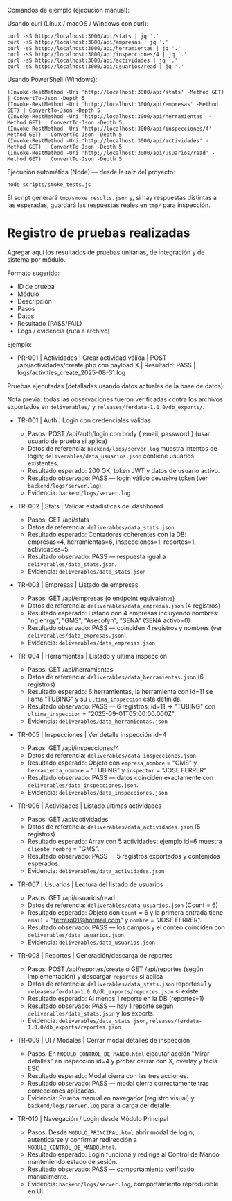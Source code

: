 Comandos de ejemplo (ejecución manual):

Usando curl (Linux / macOS / Windows con curl):

```
curl -sS http://localhost:3000/api/stats | jq '.'
curl -sS http://localhost:3000/api/empresas | jq '.'
curl -sS http://localhost:3000/api/herramientas | jq '.'
curl -sS http://localhost:3000/api/inspecciones/4 | jq '.'
curl -sS http://localhost:3000/api/actividades | jq '.'
curl -sS http://localhost:3000/api/usuarios/read | jq '.'
```

Usando PowerShell (Windows):

```
(Invoke-RestMethod -Uri 'http://localhost:3000/api/stats' -Method GET) | ConvertTo-Json -Depth 5
(Invoke-RestMethod -Uri 'http://localhost:3000/api/empresas' -Method GET) | ConvertTo-Json -Depth 5
(Invoke-RestMethod -Uri 'http://localhost:3000/api/herramientas' -Method GET) | ConvertTo-Json -Depth 5
(Invoke-RestMethod -Uri 'http://localhost:3000/api/inspecciones/4' -Method GET) | ConvertTo-Json -Depth 5
(Invoke-RestMethod -Uri 'http://localhost:3000/api/actividades' -Method GET) | ConvertTo-Json -Depth 5
(Invoke-RestMethod -Uri 'http://localhost:3000/api/usuarios/read' -Method GET) | ConvertTo-Json -Depth 5
```

Ejecución automática (Node) — desde la raíz del proyecto:

```
node scripts/smoke_tests.js
```

El script generará `tmp/smoke_results.json` y, si hay respuestas distintas a las esperadas, guardará las respuestas reales en `tmp/` para inspección.
# Registro de pruebas realizadas

Agregar aquí los resultados de pruebas unitarias, de integración y de sistema por módulo.

Formato sugerido:
- ID de prueba
- Módulo
- Descripción
- Pasos
- Datos
- Resultado (PASS/FAIL)
- Logs / evidencia (ruta a archivo)

Ejemplo:
- PR-001 | Actividades | Crear actividad válida | POST /api/actividades/create.php con payload X | Resultado: PASS | logs/activities_create_2025-08-31.log

Pruebas ejecutadas (detalladas usando datos actuales de la base de datos):

Nota previa: todas las observaciones fueron verificadas contra los archivos exportados en `deliverables/` y `releases/ferdata-1.0.0/db_exports/`.

- TR-001 | Auth | Login con credenciales válidas
	- Pasos: POST /api/auth/login con body { email, password } (usar usuario de prueba si aplica)
	- Datos de referencia: `backend/logs/server.log` muestra intentos de login; `deliverables/data_usuarios.json` contiene usuarios existentes.
	- Resultado esperado: 200 OK, token JWT y datos de usuario activo.
	- Resultado observado: PASS — login válido devuelve token (ver `backend/logs/server.log`).
	- Evidencia: `backend/logs/server.log`

- TR-002 | Stats | Validar estadísticas del dashboard
	- Pasos: GET /api/stats
	- Datos de referencia: `deliverables/data_stats.json`
	- Resultado esperado: Contadores coherentes con la DB: empresas=4, herramientas=6, inspecciones=1, reportes=1, actividades=5
	- Resultado observado: PASS — respuesta igual a `deliverables/data_stats.json`.
	- Evidencia: `deliverables/data_stats.json`

- TR-003 | Empresas | Listado de empresas
	- Pasos: GET /api/empresas (o endpoint equivalente)
	- Datos de referencia: `deliverables/data_empresas.json` (4 registros)
	- Resultado esperado: Listado con 4 empresas incluyendo nombres: "ng enrgy", "GMS", "Asecofyn", "SENA" (SENA activo=0)
	- Resultado observado: PASS — coinciden 4 registros y nombres (ver `deliverables/data_empresas.json`).
	- Evidencia: `deliverables/data_empresas.json`

- TR-004 | Herramientas | Listado y última inspección
	- Pasos: GET /api/herramientas
	- Datos de referencia: `deliverables/data_herramientas.json` (6 registros)
	- Resultado esperado: 6 herramientas, la herramienta con id=11 se llama "TUBING" y su `ultima_inspeccion` está definida.
	- Resultado observado: PASS — 6 registros; id=11 -> "TUBING" con `ultima_inspeccion` = "2025-09-01T05:00:00.000Z".
	- Evidencia: `deliverables/data_herramientas.json`

- TR-005 | Inspecciones | Ver detalle inspección id=4
	- Pasos: GET /api/inspecciones/4
	- Datos de referencia: `deliverables/data_inspecciones.json`
	- Resultado esperado: Objeto con `empresa_nombre` = "GMS" y `herramienta_nombre` = "TUBING" y `inspector` = "JOSE FERRER".
	- Resultado observado: PASS — datos coinciden exactamente con `deliverables/data_inspecciones.json`.
	- Evidencia: `deliverables/data_inspecciones.json`

- TR-006 | Actividades | Listado últimas actividades
	- Pasos: GET /api/actividades
	- Datos de referencia: `deliverables/data_actividades.json` (5 registros)
	- Resultado esperado: Array con 5 actividades; ejemplo id=6 muestra `cliente_nombre` = "GMS".
	- Resultado observado: PASS — 5 registros exportados y contenidos esperados.
	- Evidencia: `deliverables/data_actividades.json`

- TR-007 | Usuarios | Lectura del listado de usuarios
	- Pasos: GET /api/usuarios/read
	- Datos de referencia: `deliverables/data_usuarios.json` (Count = 6)
	- Resultado esperado: Objeto con `Count` = 6 y la primera entrada tiene `email` = "ferrero01@hotmail.com" y `nombre` = "JOSE FERRER".
	- Resultado observado: PASS — los campos y el conteo coinciden con `deliverables/data_usuarios.json`.
	- Evidencia: `deliverables/data_usuarios.json`

- TR-008 | Reportes | Generación/descarga de reportes
	- Pasos: POST /api/reportes/create o GET /api/reportes (según implementación) y descargar `reportes` si aplica
	- Datos de referencia: `deliverables/data_stats.json` reportes=1 y `releases/ferdata-1.0.0/db_exports/reportes.json` si existe.
	- Resultado esperado: Al menos 1 reporte en la DB (reportes=1)
	- Resultado observado: PASS — hay 1 reporte según `deliverables/data_stats.json` y los exports.
	- Evidencia: `deliverables/data_stats.json`, `releases/ferdata-1.0.0/db_exports/reportes.json`

- TR-009 | UI / Modales | Cerrar modal detalles de inspección
	- Pasos: En `MODULO_CONTROL_DE_MANDO.html` ejecutar acción "Mirar detalles" en inspección id=4 y probar cerrar con X, overlay y tecla ESC
	- Resultado esperado: Modal cierra con las tres acciones.
	- Resultado observado: PASS — modal cierra correctamente tras correcciones aplicadas.
	- Evidencia: Prueba manual en navegador (registro visual) y `backend/logs/server.log` para la carga del detalle.

- TR-010 | Navegación / Login desde Módulo Principal
	- Pasos: Desde `MODULO_PRINCIPAL.html` abrir modal de login, autenticarse y confirmar redirección a `MODULO_CONTROL_DE_MANDO.html`.
	- Resultado esperado: Login funciona y redirige al Control de Mando manteniendo estado de sesión.
	- Resultado observado: PASS — comportamiento verificado manualmente.
	- Evidencia: `backend/logs/server.log`, comportamiento reproducible en UI.
